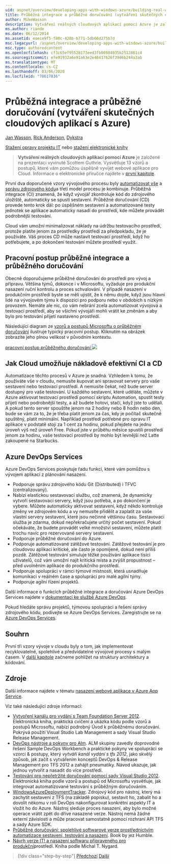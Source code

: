 ```yaml
---
uid: aspnet/overview/developing-apps-with-windows-azure/building-real-world-cloud-apps-with-windows-azure/continuous-integration-and-continuous-delivery
title: Průběžná integrace a průběžné doručování (vytváření skutečných cloudových aplikací s Azure) | Microsoft Docs
author: MikeWasson
description: Vytváření reálných cloudových aplikací pomocí Azure je založené na prezentaci vyvinuté Scottem Guthrie. Vysvětluje 13 vzorů a postupů, které mohou...
ms.author: riande
ms.date: 06/12/2014
ms.assetid: eaece9f5-f80c-428b-b771-5db66d275b7d
msc.legacyurl: /aspnet/overview/developing-apps-with-windows-azure/building-real-world-cloud-apps-with-windows-azure/continuous-integration-and-continuous-delivery
msc.type: authoredcontent
ms.openlocfilehash: cf3c65ef95528173eed3fb08984035b2512861c4
ms.sourcegitcommit: e7e91932a6e91a63e2e46417626f39d6b244a3ab
ms.translationtype: MT
ms.contentlocale: cs-CZ
ms.lasthandoff: 03/06/2020
ms.locfileid: "78617836"
---
```

# <a name="continuous-integration-and-continuous-delivery-building-real-world-cloud-apps-with-azure"></a>Průběžná integrace a průběžné doručování (vytváření skutečných cloudových aplikací s Azure)

[Jan Wasson](https://github.com/MikeWasson), [Rick Anderson](https://twitter.com/RickAndMSFT), [Dykstra](https://github.com/tdykstra)

[Stažení opravy projektu IT](https://code.msdn.microsoft.com/Fix-It-app-for-Building-cdd80df4) nebo [stažení elektronické knihy](https://blogs.msdn.com/b/microsoft_press/archive/2014/07/23/free-ebook-building-cloud-apps-with-microsoft-azure.aspx)

> **Vytváření reálných cloudových aplikací pomocí Azure** je založené na prezentaci vyvinuté Scottem Guthrie. Vysvětluje 13 vzorů a postupů, které vám pomůžou úspěšně vyvíjet webové aplikace pro Cloud. Informace o elektronické příručce najdete v [první kapitole](introduction.md).

První dva doporučené vzory vývojového procesu byly [automatizovat vše](automate-everything.md) a [správu zdrojového kódu](source-control.md)a třetí model procesu je kombinuje. Průběžná integrace (CI) znamená, že když vývojář zkontroluje kód do zdrojového úložiště, automaticky se spustí sestavení. Průběžné doručování (CD) provede tento krok dál: po úspěšném sestavení a automatizované testy jednotek se aplikace automaticky nasadí do prostředí, kde můžete provádět podrobnější testování.

Cloud vám umožní minimalizovat náklady na údržbu testovacího prostředí, protože platíte jenom za prostředky prostředí za předpokladu, že je používáte. Váš proces CD může nastavit testovací prostředí, když ho potřebujete, a po dokončení testování můžete prostředí využít.

## <a name="continuous-integration-and-continuous-delivery-workflow"></a>Pracovní postup průběžné integrace a průběžného doručování

Obecně doporučujeme průběžné doručování do prostředí pro vývoj a přípravu. Většina týmů, dokonce i v Microsoftu, vyžaduje pro produkční nasazení ruční kontrolu a proces schvalování. V případě nasazení v produkčním prostředí byste se měli ujistit, že k němu dojde, když jsou hlavní lidé na vývojovém týmu k dispozici pro podporu nebo v obdobích s nízkým provozem. Nemáte ale nic, co vám nebrání zcela automatizovat vývojová a testovací prostředí, aby se všichni vývojáři mohli vrátit ke změnám a aby bylo pro testování přijetí nastaveno prostředí.

Následující diagram ze [vzorů a postupů Microsoftu o průběžném doručování](https://aka.ms/ReleasePipeline) ilustruje typický pracovní postup. Kliknutím na obrázek zobrazíte jeho plnou velikost v původním kontextu.

[pracovní postup průběžného doručování ![](continuous-integration-and-continuous-delivery/_static/image1.png)](https://msdn.microsoft.com/library/dn449955.aspx)

## <a name="how-the-cloud-enables-cost-effective-ci-and-cd"></a>Jak Cloud umožňuje nákladově efektivní CI a CD

Automatizace těchto procesů v Azure je snadná. Vzhledem k tomu, že používáte vše v cloudu, nemusíte kupovat ani spravovat servery pro vaše sestavení nebo testovací prostředí. A nemusíte čekat, než bude server dostupný pro vaše testování. U každého sestavení, které uděláte, můžete v Azure aktivovat testovací prostředí pomocí skriptu Automation, spustit testy přijetí nebo podrobnější testy, a až budete hotovi, stačí, když jste to udělali. A pokud tento server spouštíte jenom na 2 hodiny nebo 8 hodin nebo den, bude se vám za to, že je třeba platit jenom za čas, kdy je počítač skutečně spuštěný, platit minimální. Například prostředí potřebné pro opravu IT aplikace v podstatě stojí za 1 cent za hodinu, pokud přejdete na jednu úroveň výš než úroveň Free. Pokud jste v průběhu měsíce spustili prostředí jenom za hodinu, vaše testovací prostředí by mohlo být levnější než Latte zakoupené na Starbucks.

## <a name="azure-devops-services"></a>Azure DevOps Services 

Azure DevOps Services poskytuje řadu funkcí, které vám pomůžou s vývojem aplikací z plánování nasazení.

- Podporuje správu zdrojového kódu Git (Distributed) i TFVC (centralizovaný).
- Nabízí elastickou sestavovací službu, což znamená, že dynamicky vytvoří sestavovací servery, když jsou potřeba, a po dokončení je vybere. Můžete automaticky aktivovat sestavení, když někdo kontroluje změny ve zdrojovém kódu a vy nemusíte přidělit a zaplatit za vaše vlastní servery sestavení, které jsou nečinné většinou času. Sestavovací služba je zdarma, dokud nepřekračujete určitý počet sestavení. Pokud očekáváte, že budete provádět velké množství sestavení, můžete platit trochu navíc pro rezervované servery sestavení.
- Podporuje průběžné doručování do Azure.
- Podporuje automatizované zátěžové testování. Zátěžové testování je pro cloudovou aplikaci kritické, ale často je opomíjené, dokud není příliš pozdě. Zátěžové testování simuluje těžké používání aplikace tisíci uživatelů, což vám umožní najít kritická místa a zvýšit propustnost – před uvolněním aplikace do produkčního prostředí.
- Podporuje spolupráci v rámci týmové místnosti, která usnadňuje komunikaci v reálném čase a spolupráci pro malé agilní týmy.
- Podporuje agilní řízení projektů.

Další informace o funkcích průběžné integrace a doručování Azure DevOps Services najdete v [dokumentaci ke službě Azure DevOps](/azure/devops/index).

Pokud hledáte správu projektů, týmovou spolupráci a řešení správy zdrojového kódu, podívejte se Azure DevOps Services. Zaregistrujte se na [Azure DevOps Services](https://dev.azure.com/).

## <a name="summary"></a>Souhrn

První tři vzory vývoje v cloudu byly o tom, jak implementovat recyklovatelné, spolehlivé a předvídatelné vývojové procesy s malým časem. V [další kapitole](web-development-best-practices.md) začneme pohlížet na struktury architektury a kódování.

## <a name="resources"></a>Zdroje

Další informace najdete v tématu [nasazení webové aplikace v Azure App Service](https://azure.microsoft.com/documentation/articles/web-sites-deploy/).

Viz také následující zdroje informací:

- [Vytvoření kanálu pro vydání s Team Foundation Server 2012](https://aka.ms/ReleasePipeline). Elektronická kniha, praktická cvičení a ukázka kódu podle vzorů a postupů Microsoftu, nabízí podrobný Úvod k průběžnému doručování. Pokrývá použití Visual Studio Lab Management a sady Visual Studio Release Management.
- [DevOps nástroje a pokyny pro Alm](https://aka.ms/vsarsolutions/). ALM skupiny zavedly doprovodné řešení Sample DevOps Workbench a praktické pokyny ve spolupráci se vzorci &amp; postupy, který *vytváří kanál vydání s tfs 2012*, jako skvělý způsob, jak začít s vytvářením konceptů DevOps &amp; Release Management pro TFS 2012 a zahájit pneumatiky. Návod ukazuje, jak jednou vytvořit a nasadit do více prostředí.
- [Testování pro nepřetržité doručování pomocí sady Visual Studio 2012](https://msdn.microsoft.com/library/jj159345.aspx). Elektronická kniha podle vzorů a postupů od Microsoftu vysvětluje, jak integrovat automatizované testování s průběžným doručováním.
- [WindowsAzureDeploymentTracker](https://github.com/RyanTBerry/WindowsAzureDeploymentTracker). Zdrojový kód pro nástroj, který má zachytit sestavení z TFS (na základě popisku), sestavit ho, zabalit ho a dovolit někomu v roli DevOps nakonfigurovat konkrétní aspekty IT a vložit ho do Azure. Nástroj sleduje proces nasazení, aby bylo možné operace vrátit zpět do dříve nasazené verze. Nástroj nemá žádné externí závislosti a může pracovat samostatně pomocí rozhraní API TFS a sady Azure SDK.
- [Průběžné doručování: spolehlivé softwarové verze prostřednictvím automatizace sestavení, testování a nasazení](https://www.amazon.com/Continuous-Delivery-Deployment-Automation-Addison-Wesley/dp/0321601912/ref=sr_1_1?s=books&amp;ie=UTF8&amp;qid=1377126361). Book by jez Humble.
- [Návrh verze IT! a nasazení softwaru připraveného pro produkční](https://www.amazon.com/Release-It-Production-Ready-Pragmatic-Programmers/dp/0978739213)prostředí. Kniha podle Michal T. Nygard.

> [!div class="step-by-step"]
> [Předchozí](source-control.md)
> [Další](web-development-best-practices.md)

